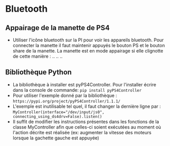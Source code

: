 # Bluetooth
## Appairage de la manette de PS4
- Utiliser l'icône bluetooth sur la PI pour voir les appareils bluetooth. Pour connecter la manette il faut maintenir appuyés le bouton PS et le bouton share de la manette. La manette est en mode appairage si elle clignotte de cette manière : .. .. ..

## Bibliothèque Python
- La bibliothèque à installer est pyPS4Controller. Pour l'installer écrire dans la console de commande:
  ```pip install pyPS4Controller```
- Pour utiliser l'exemple donné par la bibliothèque :
  ```https://pypi.org/project/pyPS4Controller/1.1.1/```
- L'exemple est inutilisable tel quel, il faut changer la dernière ligne par :
  ```MyController(interface="/dev/input/js0", connecting_using_ds4drv=False).listen()```
- Il suffit de modifier les instructions présentes dans les fonctions de la classe MyController afin que celles-ci soient exécutées au moment où l'action décrite est réalisée (ex: augmenter la vitesse des moteurs lorsque la gachette gauche est appuyée)
